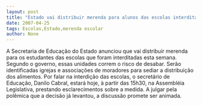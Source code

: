 ```yaml
---
layout: post
title: "Estado vai distribuir merenda para alunos das escolas interditadas"
date: 2007-04-25
tags: Escolas,Estado,merenda escolar
author: None
---
```

A Secretaria de Educação do Estado anunciou que vai distribuir merenda para os estudantes das escolas que foram interditadas esta semana. Segundo o governo, essas unidades correm o risco de desabar. Serão identificadas igrejas e associações de moradores para sediar a distribuição dos alimentos.
Por falar na interdição das escolas, o secretário de Educação, Danilo Cabral, estará hoje, à partir das 15h30, na Assembléia Legislativa, prestando esclarecimentos sobre a medida. A julgar pela polêmica que a decisão já levantou, a discussão promete ser animada. 